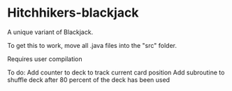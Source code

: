 # Hitchhikers-blackjack
A unique variant of Blackjack.

To get this to work, move all .java files into the "src" folder.

Requires user compilation

To do:
  Add counter to deck to track current card position
  Add subroutine to shuffle deck after 80 percent of the deck has been used
